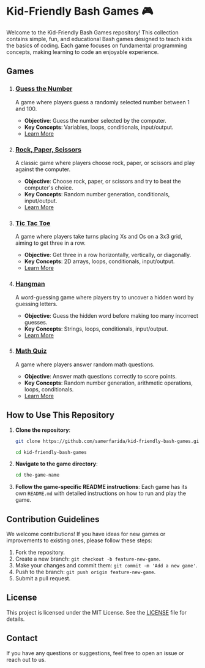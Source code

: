 # Kid-Friendly Bash Games 🎮

Welcome to the Kid-Friendly Bash Games repository! This collection contains simple, fun, and educational Bash games designed to teach kids the basics of coding. Each game focuses on fundamental programming concepts, making learning to code an enjoyable experience.

## Games

1. ### [Guess the Number](guess_the_number/README.md)
   A game where players guess a randomly selected number between 1 and 100.

   - **Objective**: Guess the number selected by the computer.
   - **Key Concepts**: Variables, loops, conditionals, input/output.
   - [Learn More](guess_the_number/README.md)

2. ### [Rock, Paper, Scissors](rock_paper_scissors/README.md)
   A classic game where players choose rock, paper, or scissors and play against the computer.

   - **Objective**: Choose rock, paper, or scissors and try to beat the computer's choice.
   - **Key Concepts**: Random number generation, conditionals, input/output.
   - [Learn More](rock_paper_scissors/README.md)

3. ### [Tic Tac Toe](tic_tac_toe/README.md)
   A game where players take turns placing Xs and Os on a 3x3 grid, aiming to get three in a row.

   - **Objective**: Get three in a row horizontally, vertically, or diagonally.
   - **Key Concepts**: 2D arrays, loops, conditionals, input/output.
   - [Learn More](tic_tac_toe/README.md)

4. ### [Hangman](hangman/README.md)
   A word-guessing game where players try to uncover a hidden word by guessing letters.

   - **Objective**: Guess the hidden word before making too many incorrect guesses.
   - **Key Concepts**: Strings, loops, conditionals, input/output.
   - [Learn More](hangman/README.md)

5. ### [Math Quiz](math_quiz/README.md)
   A game where players answer random math questions.

   - **Objective**: Answer math questions correctly to score points.
   - **Key Concepts**: Random number generation, arithmetic operations, loops, conditionals.
   - [Learn More](math_quiz/README.md)

## How to Use This Repository

1. **Clone the repository**:
   ```bash
   git clone https://github.com/samerfarida/kid-friendly-bash-games.git
   ```
   ```bash
   cd kid-friendly-bash-games
   ```

2. **Navigate to the game directory**:
   ```bash
   cd the-game-name
   ```
3. **Follow the game-specific README instructions**:
Each game has its own `README.md` with detailed instructions on how to run and play the game.

## Contribution Guidelines

We welcome contributions! If you have ideas for new games or improvements to existing ones, please follow these steps:

1. Fork the repository.
2. Create a new branch: `git checkout -b feature-new-game`.
3. Make your changes and commit them: `git commit -m 'Add a new game'`.
4. Push to the branch: `git push origin feature-new-game`.
5. Submit a pull request.

## License
This project is licensed under the MIT License. See the [LICENSE](LICENSE) file for details.

## Contact
If you have any questions or suggestions, feel free to open an issue or reach out to us.